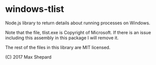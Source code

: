 # windows-tlist
Node.js library to return details about running processes on Windows.

Note that the file, tlist.exe is Copyright of Microsoft. If there is an issue including this assembly in this package I will remove it.

The rest of the files in this library are MIT licensed.

(C) 2017 Max Shepard

